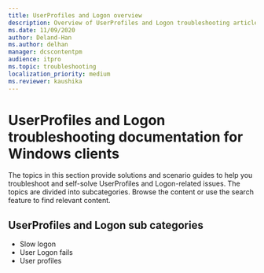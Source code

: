 ```yaml
---
title: UserProfiles and Logon overview
description: Overview of UserProfiles and Logon troubleshooting articles for Windows clients.
ms.date: 11/09/2020
author: Deland-Han
ms.author: delhan
manager: dcscontentpm
audience: itpro
ms.topic: troubleshooting
localization_priority: medium
ms.reviewer: kaushika
---
```

# UserProfiles and Logon troubleshooting documentation for Windows clients

The topics in this section provide solutions and scenario guides to help you troubleshoot and self-solve UserProfiles and Logon-related issues. The topics are divided into subcategories. Browse the content or use the search feature to find relevant content.

## UserProfiles and Logon sub categories

- Slow logon
- User Logon fails
- User profiles
